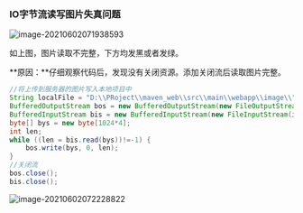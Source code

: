 ### IO字节流读写图片失真问题

![image-20210602071938593](https://gitee.com/panqiyi/pqimg/raw/master/20210602071938.png)

如上图，图片读取不完整，下方均发黑或者发绿。

**原因：**仔细观察代码后，发现没有关闭资源。添加关闭流后读取图片完整。

```java
//将上传到服务器的图片写入本地项目中
String localFile = "D:\\PRoject\\maven_web\\src\\main\\webapp\\image\\" + newFileName;
BufferedOutputStream bos = new BufferedOutputStream(new FileOutputStream(localFile));
BufferedInputStream bis = new BufferedInputStream(new FileInputStream(image));
byte[] bys = new byte[1024*4];
int len;
while ((len = bis.read(bys))!=-1) {
    bos.write(bys, 0, len);
}
//关闭流
bos.close();
bis.close();
```

![image-20210602072228822](https://gitee.com/panqiyi/pqimg/raw/master/20210602072228.png)